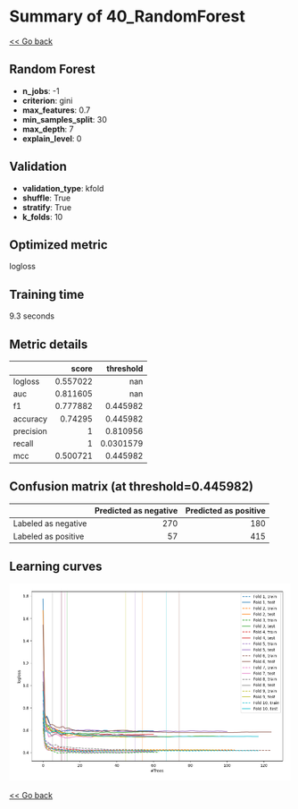 # Summary of 40_RandomForest

[<< Go back](../README.md)


## Random Forest
- **n_jobs**: -1
- **criterion**: gini
- **max_features**: 0.7
- **min_samples_split**: 30
- **max_depth**: 7
- **explain_level**: 0

## Validation
 - **validation_type**: kfold
 - **shuffle**: True
 - **stratify**: True
 - **k_folds**: 10

## Optimized metric
logloss

## Training time

9.3 seconds

## Metric details
|           |    score |   threshold |
|:----------|---------:|------------:|
| logloss   | 0.557022 | nan         |
| auc       | 0.811605 | nan         |
| f1        | 0.777882 |   0.445982  |
| accuracy  | 0.74295  |   0.445982  |
| precision | 1        |   0.810956  |
| recall    | 1        |   0.0301579 |
| mcc       | 0.500721 |   0.445982  |


## Confusion matrix (at threshold=0.445982)
|                     |   Predicted as negative |   Predicted as positive |
|:--------------------|------------------------:|------------------------:|
| Labeled as negative |                     270 |                     180 |
| Labeled as positive |                      57 |                     415 |

## Learning curves
![Learning curves](learning_curves.png)

[<< Go back](../README.md)
